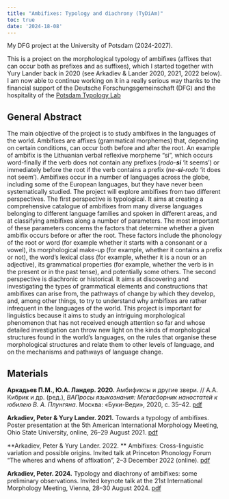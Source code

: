 ```yaml
---
title: "Ambifixes: Typology and diachrony (TyDiAm)"
toc: true
date: '2024-18-08'
---
```


My DFG project at the University of Potsdam (2024-2027).

<!--more-->

This is a project on the morphological typology of ambifixes (affixes that can occur both as prefixes and as suffixes),
which I started together with Yury Lander back in 2020 (see Arkadiev & Lander 2020, 2021, 2022 below). I am now able to
continue working on it in a really serious way thanks to the financial support of the Deutsche Forschungsgemeinschaft (DFG) 
and the hospitality of the [Potsdam Typology Lab](https://www.uni-potsdam.de/de/slavische-linguistik/posla-typology-lab)

## General Abstract

The main objective of the project is to study ambifixes in the languages of the world. Ambifixes are affixes 
(grammatical morphemes) that, depending on certain conditions, can occur both before and after the root. 
An example of ambifix is the Lithuanian verbal reflexive morpheme “si”, which occurs word-finally if the verb 
does not contain any prefixes (*rodo-**si*** ‘it seems’) or immediately before the root if the verb contains 
a prefix (*ne-**si**-rodo* ‘it does not seem’). Ambifixes occur in a number of languages across the globe, 
including some of the European languages, but they have never been systematically studied. The project will 
explore ambifixes from two different perspectives. The first perspective is typological. It aims at creating 
a comprehensive catalogue of ambifixes from many diverse languages belonging to different language families 
and spoken in different areas, and at classifying ambifixes along a number of parameters. The most important 
of these parameters concerns the factors that determine whether a given ambifix occurs before or after the root. 
These factors include the phonology of the root or word (for example whether it starts with a consonant or a vowel), 
its morphological make-up (for example, whether it contains a prefix or not), the word’s lexical class (for example, 
whether it is a noun or an adjective), its grammatical properties (for example, whether the verb is in the present 
or in the past tense), and potentially some others. The second perspective is diachronic or historical. 
It aims at discovering and investigating the types of grammatical elements and constructions that ambifixes 
can arise from, the pathways of change by which they develop, and, among other things, to try to understand 
why ambifixes are rather infrequent in the languages of the world. This project is important for linguistics 
because it aims to study an intriguing morphological phenomenon that has not received enough attention so far 
and whose detailed investigation can throw new light on the kinds of morphological structures found in the 
world’s languages, on the rules that organise these morphological structures and relate them to other 
levels of language, and on the mechanisms and pathways of language change.


## Materials

**Аркадьев П.М., Ю.А. Ландер. 2020.** Амбификсы и другие звери. // А.А. Кибрик и др. (ред.), *ВАПросы языкознания: Мегасборник наностатей к юбилею В. А. Плунгяна*. Москва: «Буки-Веди», 2020, с. 35–42. [pdf](ArkadievLander2020_AmbifixesFestPlu.pdf)

**Arkadiev, Peter & Yury Lander. 2021.** Towards a typology of ambifixes. Poster presentation at the 5th American International Morphology Meeting, Ohio State University, online, 26–29 August 2021. [pdf](ArkadievLander2021_ambifixes_AIMM.pdf)

**Arkadiev, Peter & Yury Lander. 2022. ** Ambifixes: Cross-linguistic variation and possible origins. Invited talk at Princeton Phonology Forum “The wheres and whens of affixation”, 2–3 December 2022 (online). [pdf](ArkadievLander2022_ambifixes_pphf.pdf)

**Arkadiev, Peter. 2024.** Typology and diachrony of ambifixes: some preliminary observations. Invited keynote talk at the 21st International Morphology Meeting, Vienna, 28–30 August 2024. [pdf](Arkadiev2024_ambifixes_IMM.pdf)